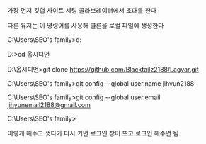 
가장 먼저 깃헙 사이트 세팅 콜라보레이터에서 초대를 한다

다른 유저는 이 명령어를 사용해 클론을 로컬 파일에 생성한다

C:\Users\SEO's family>d:

D:\>cd 옵시디언

D:\옵시디언>git clone https://github.com/Blacktailz2188/Lagvar.git


C:\Users\SEO's family>git config --global user.name jihyun2188

C:\Users\SEO's family>git config --global user.email jihyunemail2188@gmail.com

C:\Users\SEO's family>

이렇게 해주고 껏다가 다시 키면 로그인 창이 뜨고 로그인 해주면 됨